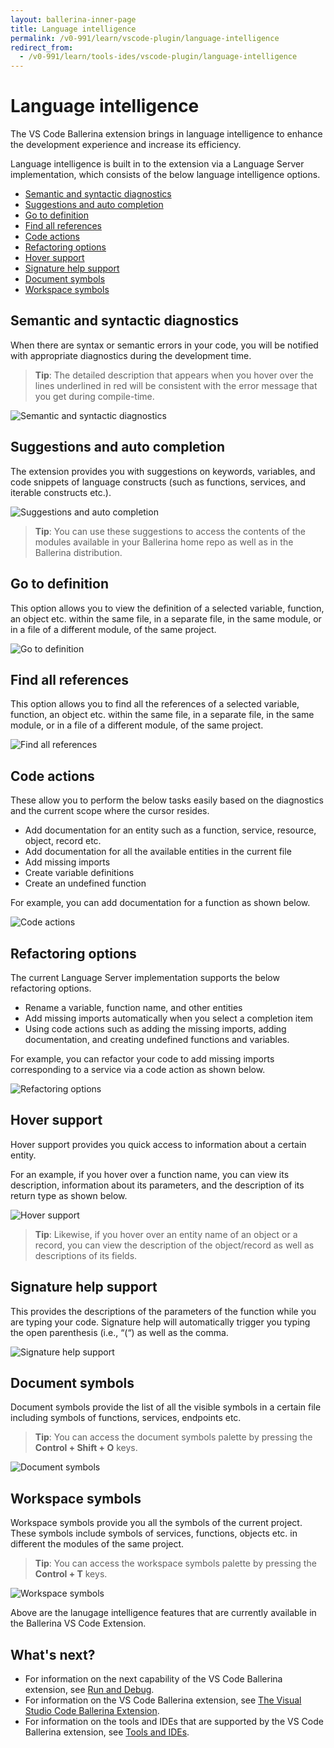 ```yaml
---
layout: ballerina-inner-page
title: Language intelligence
permalink: /v0-991/learn/vscode-plugin/language-intelligence
redirect_from:
  - /v0-991/learn/tools-ides/vscode-plugin/language-intelligence
---
```


# Language intelligence

The VS Code Ballerina extension brings in language intelligence to enhance the development experience and increase its efficiency.

Language intelligence is built in to the extension via a Language Server implementation, which consists of the below language intelligence options.

- [Semantic and syntactic diagnostics](#semantic-and-syntactic-diagnostics)
- [Suggestions and auto completion](#suggestions-and-auto-completion)
- [Go to definition](#go-to-definition)
- [Find all references](#find-all-references)
- [Code actions](#code-actions)
- [Refactoring options](#refactoring-options)
- [Hover support](#hover-support)
- [Signature help support](#signature-help-support)
- [Document symbols](#document-symbols)
- [Workspace symbols](#workspace-symbols)

## Semantic and syntactic diagnostics

When there are syntax or semantic errors in your code, you will be notified with appropriate diagnostics during the development time. 

> **Tip**: The detailed description that appears when you hover over the lines underlined in red will be consistent with the error message that you get during compile-time.

![Semantic and syntactic diagnostics](../images/semantic-and-syntactic.gif)

## Suggestions and auto completion

The extension provides you with suggestions on keywords, variables, and code snippets of language constructs (such as functions, services, and iterable constructs etc.).

![Suggestions and auto completion](../images/suggestions.gif)

> **Tip**: You can use these suggestions to access the contents of the modules available in your Ballerina home repo as well as in the Ballerina distribution.

## Go to definition

This option allows you to view the definition of a selected variable, function, an object etc. within the same file, in a separate file, in the same module, or in a file of a different module, of the same project.

![Go to definition](../images/go-to-definition.gif)

## Find all references

This option allows you to find all the references of a selected variable, function, an object etc. within the same file, in a separate file, in the same module, or in a file of a different module, of the same project.

![Find all references](../images/find-all-references.gif)

## Code actions

These allow you to perform the below tasks easily based on the diagnostics and the current scope where the cursor resides. 

- Add documentation for an entity such as a function, service, resource, object, record etc.
- Add documentation for all the available entities in the current file
- Add missing imports 
- Create variable definitions
- Create an undefined function

For example, you can add documentation for a function as shown below.

 ![Code actions](../images/code-actions.gif)

## Refactoring options

 The current Language Server implementation supports the below refactoring options.

 - Rename a variable, function name, and other entities
 - Add missing imports automatically when you select a completion item 
 - Using code actions such as adding the missing imports, adding documentation, and creating undefined functions and variables.

 For example, you can refactor your code to add missing imports corresponding to a service via a code action as shown below.

 ![Refactoring options](../images/refactoring-options.gif)

## Hover support

 Hover support provides you quick access to information about a certain entity. 
 
 For an example, if you hover over a function name, you can view its description, information about its parameters, and the description of its return type as shown below.

  ![Hover support](../images/hover-support.gif)
 
 > **Tip**: Likewise, if you hover over an entity name of an object or a record, you can view the description of the object/record as well as descriptions of its fields.

## Signature help support

  This provides the descriptions of the parameters of the function while you are typing your code. Signature help will automatically trigger you typing the open parenthesis (i.e., “(“) as well as the comma.
 
 ![Signature help support](../images/signature-help-support.gif)

## Document symbols

 Document symbols provide the list of all the visible symbols in a certain file including symbols of functions, services, endpoints etc. 

> **Tip**: You can access the document symbols palette by pressing the **Control + Shift + O** keys.

![Document symbols](../images/document-symbols.gif)

## Workspace symbols

Workspace symbols provide you all the symbols of the current project. These symbols include symbols of services, functions, objects etc. in different the modules of the same project.

> **Tip**: You can access the workspace symbols palette by pressing the **Control + T** keys.

![Workspace symbols](../images/workspace-symbols.gif)

Above are the lanugage intelligence features that are currently available in the Ballerina VS Code Extension. 

## What's next?

 - For information on the next capability of the VS Code Ballerina extension, see [Run and Debug](vscode-plugin/run-and-debug).
 - For information on the VS Code Ballerina extension, see [The Visual Studio Code Ballerina Extension](/learn/tools-ides/vscode-plugin).
 - For information on the tools and IDEs that are supported by the VS Code Ballerina extension, see [Tools and IDEs](../tools-ides).
